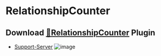 # RelationshipCounter
## Download [**🔽RelationshipCounter**](https://strencher.github.io/download/?plugin=RelationshipCounter) Plugin
 - [Support-Server](https://discord.gg/gvA2ree)
![image](https://i.imgur.com/ZfLc8WM.png)